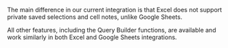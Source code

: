 <detailsToggle alt_header="What's the functional difference between the Excel and Google Sheets integration?">

The main difference in our current integration is that Excel does not support private saved selections and cell notes, unlike Google Sheets.

All other features, including the Query Builder functions, are available and work similarly in both Excel and Google Sheets integrations.

</detailsToggle>
